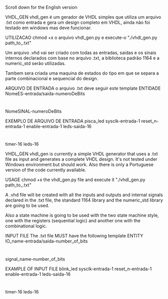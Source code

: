 Scroll down for the English version

VHDL_GEN
vhdl_gen é um gerador de VHDL simples que utiliza um arquivo .txt como entrada e gera um design completo em VHDL, ainda não foi testado em windows mas deve funcionar.

UTILIZACAO
chmod +x o arquivo vhdl_gen.py e execute-o "./vhdl_gen.py path_to_.txt"

Um arquivo .vhd vai ser criado com todas as entradas, saidas e os sinais internos declarados com base no arquivo .txt, a biblioteca padrão 1164 e a numeric_std serão utilizadas.

Tambem sera criada uma maquina de estados do tipo em que se separa a parte combinacional e sequencial do design.

ARQUIVO DE ENTRADA
o arquivo .txt deve seguir este template
ENTIDADE
NomeES-entrada/saida-numeroDeBits
#
NomeSINAL-numeroDeBits

EXEMPLO DE ARQUIVO DE ENTRADA
pisca_led
sysclk-entrada-1
reset_n-entrada-1
enable-entrada-1
leds-saida-16
#
timer-16
leds-16


VHDL_GEN
vhdl_gen is currently a simple VHDL generator that uses a .txt file as input and generates a complete VHDL design. It's not tested under Windows environment but should work. 
Also there is only a Portuguese version of the code currently available.

USAGE
chmod +x the vhdl_gen.py file and execute it "./vhdl_gen.py path_to_.txt"

A .vhd file will be created with all the inputs and outputs and internal signals declared in the .txt file, the standard 1164 library and the numeric_std library are going to be used.

Also a state machine is going to be used with the two state machine style, one with the registers (sequential logic) and another one with the combinational logic.

INPUT FILE
The .txt file MUST have the following template
ENTITY
IO_name-entrada/saida-number_of_bits
#
signal_name-number_of_bits

EXAMPLE OF INPUT FILE
blink_led
sysclk-entrada-1
reset_n-entrada-1
enable-entrada-1
leds-saida-16
#
timer-16
leds-16
